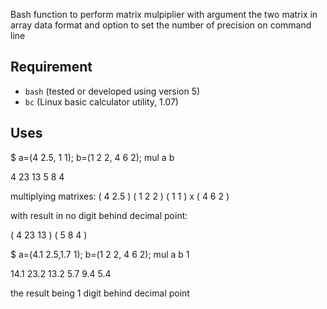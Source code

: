 Bash function to perform matrix mulpiplier with argument the two matrix in array data format and option to set the number of precision on command line

## Requirement  
  - `bash` (tested or developed using version 5)
  - `bc` (Linux basic calculator utility, 1.07)


## Uses

$ a=(4 2.5, 1 1); b=(1 2 2, 4 6 2); mul a b

4 23 13 
5 8 4


multiplying matrixes:
( 4 2.5 )     ( 1 2 2 )
( 1 1    ) x  ( 4 6 2 )

with result in no digit behind decimal point:

( 4 23 13 )
( 5 8 4    )

$ a=(4.1 2.5,1.7 1); b=(1 2 2, 4 6 2); mul a b 1

14.1 23.2 13.2 
5.7 9.4 5.4

the result being 1 digit behind decimal point
